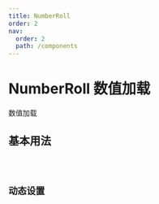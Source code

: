 ```yaml
---
title: NumberRoll
order: 2
nav:
  order: 2
  path: /components
---
```


# NumberRoll 数值加载

数值加载

## 基本用法

<code src="./demos/base.tsx"/>

## 动态设置

<code src="./demos/dynamic.tsx"/>

<API></API>

